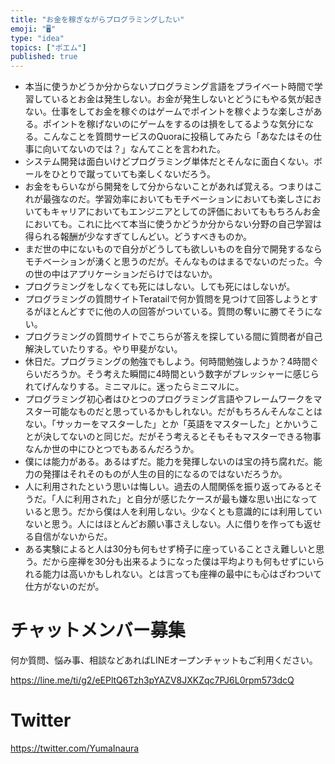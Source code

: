 ```yaml
---
title: "お金を稼ぎながらプログラミングしたい"
emoji: "🖥"
type: "idea"
topics: ["ポエム"]
published: true
---
```


- 本当に使うかどうか分からないプログラミング言語をプライベート時間で学習しているとお金は発生しない。お金が発生しないとどうにもやる気が起きない。仕事をしてお金を稼ぐのはゲームでポイントを稼ぐような楽しさがある。ポイントを稼げないのにゲームをするのは損をしてるような気分になる。こんなことを質問サービスのQuoraに投稿してみたら「あなたはその仕事に向いてないのでは？」なんてことを言われた。
- システム開発は面白いけどプログラミング単体だとそんなに面白くない。ボールをひとりで蹴っていても楽しくないだろう。
- お金をもらいながら開発をして分からないことがあれば覚える。つまりはこれが最強なのだ。学習効率においてもモチベーションにおいても楽しさにおいてもキャリアにおいてもエンジニアとしての評価においてももちろんお金においても。これに比べて本当に使うかどうか分からない分野の自己学習は得られる報酬が少なすぎてしんどい。どうすべきものか。
- まだ世の中にないもので自分がどうしても欲しいものを自分で開発するならモチベーションが湧くと思うのだが。そんなものはまるでないのだった。今の世の中はアプリケーションだらけではないか。
- プログラミングをしなくても死にはしない。しても死にはしないが。
- プログラミングの質問サイトTeratailで何か質問を見つけて回答しようとするがほとんどすでに他の人の回答がついている。質問の奪いに勝てそうにない。
- プログラミングの質問サイトでこちらが答えを探している間に質問者が自己解決していたりする。やり甲斐がない。
- 休日だ。プログラミングの勉強でもしよう。何時間勉強しようか？4時間ぐらいだろうか。そう考えた瞬間に4時間という数字がプレッシャーに感じられてげんなりする。ミニマルに。迷ったらミニマルに。
- プログラミング初心者はひとつのプログラミング言語やフレームワークをマスター可能なものだと思っているかもしれない。だがもちろんそんなことはない。「サッカーをマスターした」とか「英語をマスターした」とかいうことが決してないのと同じだ。だがそう考えるとそもそもマスターできる物事なんか世の中にひとつでもあるんだろうか。
- 僕には能力がある。あるはずだ。能力を発揮しないのは宝の持ち腐れだ。能力の発揮はそれそのものが人生の目的になるのではないだろうか。
- 人に利用されたという思いは悔しい。過去の人間関係を振り返ってみるとそうだ。「人に利用された」と自分が感じたケースが最も嫌な思い出になっていると思う。だから僕は人を利用しない。少なくとも意識的には利用していないと思う。人にはほとんどお願い事さえしない。人に借りを作っても返せる自信がないからだ。
- ある実験によると人は30分も何もせず椅子に座っていることさえ難しいと思う。だから座禅を30分も出来るようになった僕は平均よりも何もせずにいられる能力は高いかもしれない。とは言っても座禅の最中にも心はざわついて仕方がないのだが。



# チャットメンバー募集


何か質問、悩み事、相談などあればLINEオープンチャットもご利用ください。

https://line.me/ti/g2/eEPltQ6Tzh3pYAZV8JXKZqc7PJ6L0rpm573dcQ


# Twitter

https://twitter.com/YumaInaura

